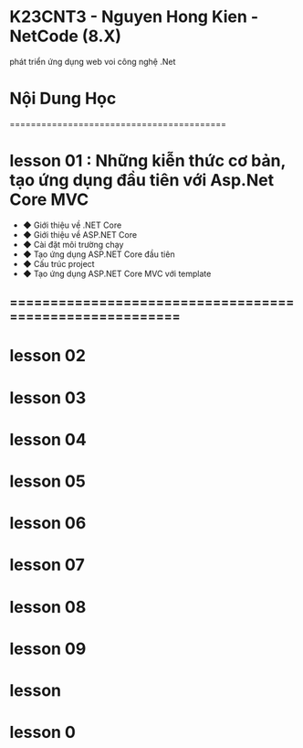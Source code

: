 # K23CNT3 - Nguyen Hong Kien - NetCode (8.X)
phát triển ứng dụng web voi công nghệ .Net
# Nội Dung Học 
=========================================
# lesson 01 : Những kiễn thức cơ bản, tạo ứng dụng đầu tiên với Asp.Net Core MVC
- ◆ Giới thiệu về .NET Core
- ◆ Giới thiệu về ASP.NET Core
- ◆ Cài đặt môi trường chạy
- ◆ Tạo ứng dụng ASP.NET Core đầu tiên
- ◆ Cấu trúc project
- ◆ Tạo ứng dụng ASP.NET Core MVC với template
## ========================================================


# lesson 02


# lesson 03

# lesson 04

# lesson 05

# lesson 06

# lesson 07

# lesson 08


# lesson 09


# lesson 
# lesson 0
